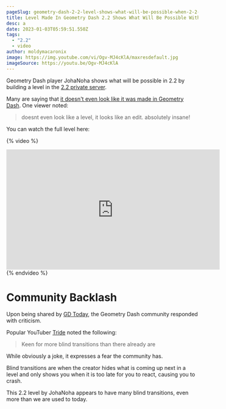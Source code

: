 ```yaml
---
pageSlug: geometry-dash-2-2-level-shows-what-will-be-possible-when-2-2-releases
title: Level Made In Geometry Dash 2.2 Shows What Will Be Possible With The Update
desc: a
date: 2023-01-03T05:59:51.550Z
tags:
  - "2.2"
  - video
author: moldymacaronix
image: https://img.youtube.com/vi/Ogv-MJ4cKlA/maxresdefault.jpg
imageSource: https://youtu.be/Ogv-MJ4cKlA
---
```

Geometry Dash player JohaNoha shows what will be possible in 2.2 by building a level in the [2.2 private server](/posts/geometry-dash-2-2-private-server-download-install/).

Many are saying that [it doesn't even look like it was made in Geometry Dash](https://youtu.be/Ogv-MJ4cKlA). One viewer noted:

> doesnt even look like a level, it looks like an edit. absolutely insane!

You can watch the full level here:

{% video %}
<iframe width="560" height="315" src="https://www.youtube.com/embed/Ogv-MJ4cKlA" title="YouTube video player" frameborder="0" allow="accelerometer; autoplay; clipboard-write; encrypted-media; gyroscope; picture-in-picture" allowfullscreen></iframe>
{% endvideo %}

# Community Backlash

Upon being shared by [GD Today](https://twitter.com/today_gd/status/1545084552686731264), the Geometry Dash community responded with criticism.

Popular YouTuber [Tride](https://twitter.com/TriDeapthBear/status/1545132564956041221) noted the following:

> Keen for more blind transitions than there already are

While obviously a joke, it expresses a fear the community has.

Blind transitions are when the creator hides what is coming up next in a level and only shows you when it is too late for you to react, causing you to crash.

This 2.2 level by JohaNoha appears to have many blind transitions, even more than we are used to today.

